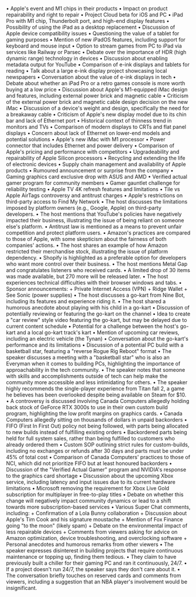 • Apple's event and M1 chips in their products
• Impact on product repairability and right to repair
• Project Cloud beta for iOS and PC
• iPad Pro with M1 chip, Thunderbolt port, and high-end display features
• Possibility of using the iPad as a desktop replacement
• Discussion of Apple device compatibility issues
• Questioning the value of a tablet for gaming purposes
• Mention of new iPadOS features, including support for keyboard and mouse input
• Option to stream games from PC to iPad via services like Railway or Parsec
• Debate over the importance of HDR (high dynamic range) technology in devices
• Discussion about enabling metadata output for YouTube
• Comparison of e-ink displays and tablets for reading
• Talk about a large e-ink display project showcasing local newspapers
• Conversation about the value of e-ink displays in tech
• Debate about whether an iPad Pro or a retro games console is more worth buying at a low price
• Discussion about Apple's M1-equipped iMac design and features, including external power brick and magnetic cable
• Criticism of the external power brick and magnetic cable design decision on the new iMac
• Discussion of a device's weight and design, specifically the need for a breakaway cable
• Criticism of Apple's new display model due to its chin bar and lack of Ethernet port
• Historical context of thinness trend in monitors and TVs
• Comparison of modern displays to CRTs and flat panel displays
• Concern about lack of Ethernet on lower-end models and potential solutions
• Apple's new iMac with M1 processor
• Power connector that includes Ethernet and power delivery
• Comparison of Apple's pricing and performance with competitors
• Upgradeability and repairability of Apple Silicon processors
• Recycling and extending the life of electronic devices
• Supply chain management and availability of Apple products
• Rumoured announcement or surprise from the company
• Gaming graphics card exclusive drop with ASUS and AMD
• Verified actual gamer program for community members
• Gamer gauntlet challenge for reliability testing
• Apple TV 4K refresh features and limitations
• Tile vs Apple AirTags controversy and antitrust charges
• Apple's restrictions on third-party access to Find My Network
• The host discusses the limitations imposed by platform owners (e.g., Google, Apple) on third-party developers.
• The host mentions that YouTube's policies have negatively impacted their business, illustrating the issue of being reliant on someone else's platform.
• Antitrust law is mentioned as a means to prevent unfair competition and protect platform users.
• Amazon's practices are compared to those of Apple, with some skepticism about the fairness of both companies' actions.
• The host shares an example of how Amazon restricted their merchandise stock, illustrating the issue of platform dependency.
• Shopify is highlighted as a preferable option for developers who want more control over their business.
• The host mentions Metal Gap and congratulates listeners who received cards.
• A limited drop of 30 items was made available, but 270 more will be released later.
• The host experiences technical difficulties with their browser windows and tabs.
• Sponsor announcements:
	+ Private Internet Access (VPN)
	+ Ridge Wallet
	+ See Sonic (power supplies)
• The host discusses a go-kart from Nine Bot, including its features and experience riding it.
• The host shared a humorous anecdote about playing with his child in a go-kart
• Discussion of potentially reviewing or featuring the go-kart on the channel
• Idea to create a "car review" style video featuring the go-kart, but may be delayed due to current content schedule
• Potential for a challenge between the host's go-kart and a local go-kart track's kart
• Mention of upcoming car reviews, including an electric vehicle (the Tynan)
• Conversation about the go-kart's performance and its limitations
• Discussion of a potential PC build with a basketball star, featuring a "reverse Rogue Rig Reboot" format
• The speaker discusses a meeting with a "basketball star" who is also an Everyman when it comes to building PCs, highlighting the importance of approachability in the tech community.
• The speaker notes that someone with skills and accomplishments outside of tech can help make the community more accessible and less intimidating for others.
• The speaker highly recommends the single-player experience from Titan fall 2, a game he believes has been overlooked despite being available on Steam for $10.
• A controversy is discussed involving Canada Computers allegedly holding back stock of GeForce RTX 3000s to use in their own custom build program, highlighting the low profit margins on graphics cards.
• Canada Computers allegedly sitting on thousands of dollars in unpaid backorders
• FIFO (First In First Out) policy not being followed, with parts being allocated to new builds instead of fulfilling existing orders
• Backordered parts being held for full system sales, rather than being fulfilled to customers who already ordered them
• Custom SOP outlining strict rules for custom-builds, including no exchanges or refunds after 30 days and parts must be under 45% of total cost
• Comparison of Canada Computers' practices to those of NCI, which did not prioritize FIFO but at least honoured backorders
• Discussion of the "Verified Actual Gamer" program and NVIDIA's response to the graphics card shortage
• Discussion about the upcoming Xbox service, including latency and input issues due to its current hardware limitations
• Microsoft removing the requirement for Xbox Live Gold subscription for multiplayer in free-to-play titles
• Debate on whether this change will negatively impact community dynamics or lead to a shift towards more subscription-based services
• Various Super Chat comments, including:
	+ Confirmation of a Lola Bunny collaboration
	+ Discussion about Apple's Tim Cook and his signature moustache
	+ Mention of Fox Finance going "to the moon" (likely spam)
	+ Debate on the environmental impact of less repairable devices
	+ Comments from viewers asking for advice on Amazon optimization, device troubleshooting, and overclocking software
	+ Personal anecdotes and humorous remarks from other viewers
• The speaker expresses disinterest in building projects that require continuous maintenance or topping up, finding them tedious.
• They claim to have previously built a chiller for their gaming PC and ran it continuously, 24/7.
• If a project doesn't run 24/7, the speaker says they don't care about it.
• The conversation briefly touches on reserved cards and comments from viewers, including a suggestion that an NBA player's involvement would be insignificant.